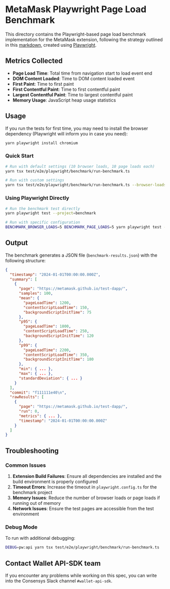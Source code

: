 # MetaMask Playwright Page Load Benchmark

This directory contains the Playwright-based page load benchmark implementation for the MetaMask extension, following the strategy outlined in this [markdown](https://gist.github.com/ffmcgee725/2c4f67a5a3d6255ea985635510d19d47), created using [Playwright](https://playwright.dev/).

## Metrics Collected

- **Page Load Time**: Total time from navigation start to load event end
- **DOM Content Loaded**: Time to DOM content loaded event
- **First Paint**: Time to first paint
- **First Contentful Paint**: Time to first contentful paint
- **Largest Contentful Paint**: Time to largest contentful paint
- **Memory Usage**: JavaScript heap usage statistics

## Usage

If you run the tests for first time, you may need to install the browser dependency (Playwright will inform you in case you need):

```bash
yarn playwright install chromium
```

### Quick Start

```bash
# Run with default settings (10 browser loads, 10 page loads each)
yarn tsx test/e2e/playwright/benchmark/run-benchmark.ts

# Run with custom settings
yarn tsx test/e2e/playwright/benchmark/run-benchmark.ts --browser-loads=5 --page-loads=5
```

### Using Playwright Directly

```bash
# Run the benchmark test directly
yarn playwright test --project=benchmark

# Run with specific configuration
BENCHMARK_BROWSER_LOADS=5 BENCHMARK_PAGE_LOADS=5 yarn playwright test --project=benchmark
```

## Output

The benchmark generates a JSON file (`benchmark-results.json`) with the following structure:

```json
{
  "timestamp": "2024-01-01T00:00:00.000Z",
  "summary": [
    {
      "page": "https://metamask.github.io/test-dapp/",
      "samples": 100,
      "mean": {
        "pageLoadTime": 1200,
        "contentScriptLoadTime": 150,
        "backgroundScriptInitTime": 75
      },
      "p95": {
        "pageLoadTime": 1800,
        "contentScriptLoadTime": 250,
        "backgroundScriptInitTime": 120
      },
      "p99": {
        "pageLoadTime": 2200,
        "contentScriptLoadTime": 350,
        "backgroundScriptInitTime": 180
      },
      "min": { ... },
      "max": { ... },
      "standardDeviation": { ... }
    }
  ],
  "commit": "f111111e40\n",
  "rawResults": [
    {
      "page": "https://metamask.github.io/test-dapp/",
      "run": 0,
      "metrics": { ... },
      "timestamp": "2024-01-01T00:00:00.000Z"
    }
  ]
}
```

## Troubleshooting

### Common Issues

1. **Extension Build Failures**: Ensure all dependencies are installed and the build environment is properly configured
2. **Timeout Errors**: Increase the timeout in `playwright.config.ts` for the benchmark project
3. **Memory Issues**: Reduce the number of browser loads or page loads if running out of memory
4. **Network Issues**: Ensure the test pages are accessible from the test environment

### Debug Mode

To run with additional debugging:

```bash
DEBUG=pw:api yarn tsx test/e2e/playwright/benchmark/run-benchmark.ts
```

## Contact Wallet API-SDK team

If you encounter any problems while working on this spec, you can write into the Consensys Slack channel `#wallet-api-sdk`.
